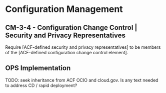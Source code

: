 # Configuration Management
## CM-3-4 - Configuration Change Control | Security and Privacy Representatives

Require [ACF-defined security and privacy representatives] to be members of the [ACF-defined configuration change control element].

## OPS Implementation

TODO: seek inheritance from ACF OCIO and cloud.gov.  Is any text needed to address CD / rapid deployment?
